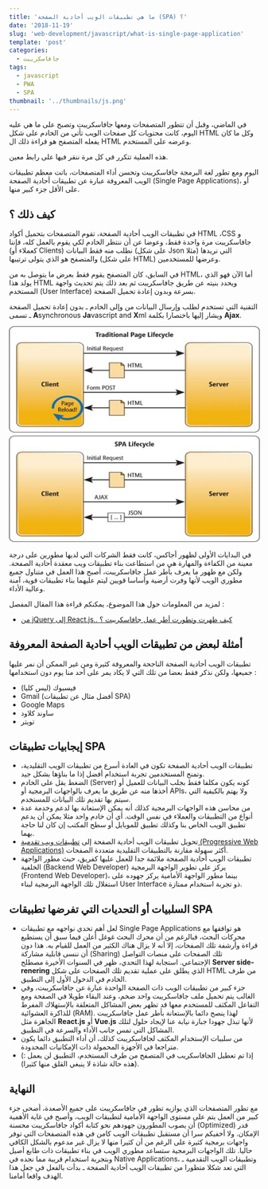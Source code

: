 ```yaml
---
title: 'ما هي تطبيقات الويب أحادية الصفحة (SPA) ؟'
date: '2018-11-19'
slug: 'web-development/javascript/what-is-single-page-application'
template: 'post'
categories:
  - جافاسكريبت
tags:
  - javascript
  - PWA
  - SPA
thumbnail: '../thumbnails/js.png'
---
```


في الماضي، وقبل أن تتطور المتصفحات ومعها جافاسكريبت وتصبح على ما هي عليه اليوم، كانت محتويات كل صفحات الويب تأتي من الخادم على شكل HTML وكل ما كان يفعله المتصفح هو قراءة ذلك ال HTML وعرضه على المستخدم.

هذه العملية تتكرر في كل مرة ننقر فيها على رابط معين.

اليوم ومع تطور لغة البرمجة جافاسكريبت وتحسن أداء المتصفحات، باتت معظم تطبيقات الويب المعروفة عبارة عن تطبيقات أحادية الصفحة (Single Page Applications)، أو على الأقل جزء كبير منها.

## كيف ذلك ؟

في تطبيقات الويب أحادية الصفحة، تقوم المتصفحات بتحميل أكواد HTML ،CSS و جافاسكريبت مرة واحدة فقط، وعوضا عن أن ننتظر الخادم لكي يقوم بالعمل كله، فإننا (كعملاء أو Clients) نطلب منه فقط البيانات (على شكل Json مثلا) التي نريدها والمتصفح هو الذي يتولى ترتيبها (على شكل HTML) وعرضها للمستخدمين.

في السابق، كان المتصفح يقوم فقط بعرض ما يتوصل به من HTML، أما الآن فهو الذي يولد هذا HTML ويحدد بنيته عن طريق جافاسكريبت ثم بعد ذلك يتم تحديث واجهة المستخدم (User Interface) بسرعة وبدون إعادة تحميل الصفحة.

التقنية التي تستخدم لطلب وإرسال البيانات من وإلى الخادم ـ بدون إعادة تحميل الصفحة ـ تسمى **A**synchronous **Ja**vascript and **X**ml ويشار إليها باختصارا بكلمة **Ajax**.

[![Single Page Applications](../images/spa.jpg)](../images/spa.jpg)

في البدايات الأولى لظهور أجاكس، كانت فقط الشركات التي لديها مطورين على درجة معينة من الكفاءة والمهارة هي من استطاعت بناء تطبيقات ويب معقدة أحادية الصفحة. ولكن مع ظهور ما يعرف بأطر عمل جافاسكريبت، أصبح هذا العمل في متناول جميع مطوري الويب لأنها وفرت أرضية وأساسا قويين ليتم عليهما بناء تطبيقات قوية، آمنة وعالية الأداء.

لمزيد من المعلومات حول هذا الموضوع، يمكنكم قراءة هذا المقال المفصل :

- [من jQuery إلى React.js.. كيف ظهرت وتطورت أطر عمل جافاسكريبت ؟](https://www.tutomena.com/web-development/javascript/history-javascript-frontend-frameworks/)

## أمثلة لبعض من تطبيقات الويب أحادية الصفحة المعروفة

تطبيقات الويب أحادية الصفحة الناجحة والمعروفة كثيرة ومن غير الممكن أن نمر عليها جميعها، ولكن نذكر فقط بعضا من تلك التي لا يكاد يمر على أحد منا يوم دون استخدامها :

- فيسبوك (ليس كليا)
- Gmail (أفضل مثال عن تطبيقات SPA)
- Google Maps
- ساوند كلاود
- تويتر

## إيجابيات تطبيقات SPA

- تطبيقات الويب أحادية الصفحة تكون في العادة أسرع من تطبيقات الويب التقليدية، وتمنح المستخدمين تجربة استخدام أفضل إذا ما بناؤها بشكل جيد.
- الضغط يقل على الخادم (Server) كونه يكون مكلفا فقط بجلب البيانات للعميل أو أخذها منه عن طريق ما يعرف بالواجهات البرمجية أو APIs، ولا يهتم بالكيفية التي سيتم بها تقديم تلك البيانات للمستخدم.
- من محاسن هذه الواجهات البرمجية كذلك أنه يمكن الإستعانة بها لدعم وخدمة عدة أنواع من التطبيقات والعملاء في نفس الوقت. أي أن خادم واحد مثلا يمكن أن يدعم تطبيق الويب الخاص بنا وكذلك تطبيق للموبايل أو سطح المكتب إن كان لنا حاجة بهما.
- تحويل تطبيقات الويب أحادية الصفحة إلى [تطبيقات ويب تقدمية (Progressive Web Applications)](https://www.tutomena.com/web-development/what-is-progressive-web-applications/) أكثر سهولة مقارنة بالتطبيقات التقليدية متعددة الصفحات.
- تطبيقات الويب أحادية الصفحة ملائمة جدا للعمل عليها كفريق، حيث مطور الواجهة الخلفية (Backend Web Developer) يركز على تطوير الواجهة البرمجية (Frontend Web Developer)، بينما مطور الواجهة الأمامية يركز جهوده على استغلال تلك الواجهة البرمجية لبناء User Interface ذو تجربة استخدام ممتازة.

## السلبيات أو التحديات التي تفرضها تطبيقات SPA

- لعل أهم تحدي نواجهه مع تطبيقات Single Page Applications هو توافقها مع محركات البحث، فبالرغم من أن محرك البحث غوغل أعلن فيما سبق أن يستطيع قراءة وأرشفة تلك الصفحات، إلا أنه لا يزال هناك الكثير من العمل للقيام به. هذا دون أن ننسى قابلية مشاركة (Sharing) تلك الصفحات على منصات التواصل الإجتماعي. استجابة لهذا التحدي، ظهر في السنوات الأخيرة مصطلح **Server side-renering** الذي يطلق على عملية تقديم تلك الصفحات على شكل HTML من طرف الخادم في الدخول الأول إلى التطبيق.
- جزء كبير من تطبيقات الويب ذات الصفحة الواحدة عبارة عن جافاسكريبت، وفي الغالب يتم تحميل ملف جافاسكريبت واحد ضخم، وعند البقاء طويلا في الصفحة ومع التفاعل المكثف للمستخدم معها قد تظهر بعض المشاكل المتعلقة بالإستهلاك المفرط للذاكرة العشوائية (RAM). لهذا ينصح دائما بالإستعانة بأطر عمل جافاسكريبت الجاهزة مثل **React.js** أو **Vue.js** لأنها تبذل جهودا جبارة نيابة عنا لإيجاد حلول لتلك المشاكل التي تمس جانب الأداء والسرعة في التطبيق.
- من سلبيات الإستخدام المكثف لجافاسكريبت كذلك، أن أداء التطبيق دائما يكون متراجعا في الأجهزة المحمولة ذات الإمكانيات المحدودة.
- إذا تم تعطيل الجافاسكريب في المتصفح من طرف المستخدم، التطبيق لن يعمل :) (هذه حالة شاذة لا ينبغي القلق منها كثيرا).

## النهاية

مع تطور المتصفحات الذي يوازيه تطور في جافاسكريبت على جميع الأصعدة، أضحى جزء كبير من العمل يتم على مستوى الواجهة الأمامية لتطبيقات الويب، وأصبح في غاية الأهمية أن يصوب المطورون جهودهم نحو كتابة أكواد جافاسكريبت محسنة (Optimized) قدر الإمكان. ولا أخفيكم سرا أن مستقبل تطبيقات الويب كامن في هذه المتصفحات التي توفر واجهات برمجية كثيرة على الرغم من أن كثيرا منها لا يزال غير مدعوم بالشكل الكافي حاليا. تلك الواجهات البرمجية ستساعد مطوري الويب في بناء تطبيقات ذات طابع أصيل وبتجربة استخدام قريبة مما نجده في Native Applications، وتطبيقات الويب التقدمية ـ التي تعد شكلا متطورا من تطبيقات الويب أحادية الصفحة ـ بدأت بالفعل في جعل هذا الهدف واقعا أمامنا.
